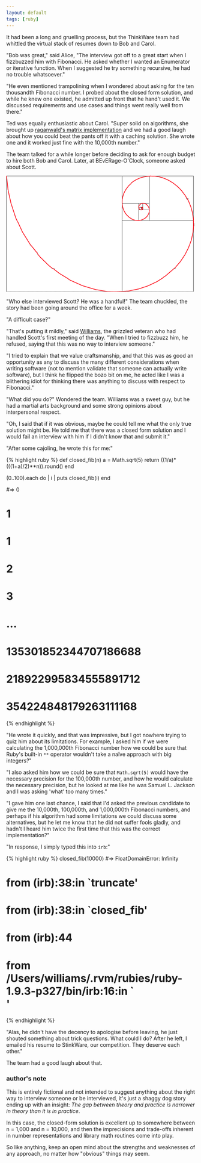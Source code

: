 ```yaml
---
layout: default
tags: [ruby]
---
```


It had been a long and gruelling process, but the ThinkWare team had whittled the virtual stack of resumes down to Bob and Carol.

"Bob was great," said Alice, "The interview got off to a great start when I fizzbuzzed him with Fibonacci. He asked whether I wanted an Enumerator or iterative function. When I suggested he try something recursive, he had no trouble whatsoever." 

"He even mentioned trampolining when I wondered about asking for the ten thousandth Fibonacci number. I probed about the closed form solution, and while he knew one existed, he admitted up front that he hand't used it. We discussed requirements and use cases and things went really well from there."

Ted was equally enthusiastic about Carol. "Super solid on algorithms, she brought up [raganwald's matrix implementation](http://raganwald.com/2008/12/12/fibonacci.html) and we had a good laugh about how you could beat the pants off it with a caching solution. She wrote one and it worked just fine with the 10,000th number."

The team talked for a while longer before deciding to ask for enough budget to hire both Bob and Carol. Later, at BEvERage-O'Clock, someone asked about Scott.

![The Fibonacci Spiral](/assets/images/fib.gif)

"Who else interviewed Scott? He was a handful!" The team chuckled, the story had been going around the office for a week.

"A difficult case?"

"That's putting it mildly," said [Williams](http://raganwald.com/2011/11/01/williams-master-of-the-comefrom.html), the grizzled veteran who had handled Scott's first meeting of the day. "When I tried to fizzbuzz him, he refused, saying that this was no way to interview someone."

"I tried to explain that we value craftsmanship, and that this was as good an opportunity as any to discuss the many different considerations when writing software (not to mention validate that someone can actually write software), but I think he flipped the bozo bit on me, he acted like I was a blithering idiot for thinking there was anything to discuss with respect to Fibonacci."

"What did you do?" Wondered the team. Williams was a sweet guy, but he had a martial arts background and some strong opinions about interpersonal respect.

"Oh, I said that if it was obvious, maybe he could tell me what the only true solution might be. He told me that there was a closed form solution and I would fail an interview with him if I didn't know that and submit it."

"After some cajoling, he wrote this for me:"

{% highlight ruby %}
def closed_fib(n)
  a = Math.sqrt(5)
  return ((1/a)*(((1+a)/2)**n)).round()
end

(0..100).each do | i |
  puts closed_fib(i)
end

#=> 0
#   1
#   1
#   2
#   3
#   ...
#   135301852344707186688
#   218922995834555891712
#   354224848179263111168
{% endhighlight %}

"He wrote it quickly, and that was impressive, but I got nowhere trying to quiz him about its limitations. For example, I asked him if we were calculating the 1,000,000th Fibonacci number how we could be sure that Ruby's built-in `**` operator wouldn't take a naïve approach with big integers?"

"I also asked him how we could be sure that `Math.sqrt(5)` would have the necessary precision for the 100,000th number, and how he would calculate the necessary precision, but he looked at me like he was Samuel L. Jackson and I was asking 'what' too many times."

"I gave him one last chance, I said that I'd asked the previous candidate to give me the 10,000th, 100,000th, and 1,000,000th Fibonacci numbers, and perhaps if his algorithm had some limitations we could discuss some alternatives, but he let me know that he did not suffer fools gladly, and hadn't I heard him twice the first time that this was the correct implementation?"

"In response, I simply typed this into `irb`:"

{% highlight ruby %}
closed_fib(10000)
#=> FloatDomainError: Infinity
#   	from (irb):38:in `truncate'
#   	from (irb):38:in `closed_fib'
#   	from (irb):44
#   	from /Users/williams/.rvm/rubies/ruby-1.9.3-p327/bin/irb:16:in `<main>'
{% endhighlight %}

"Alas, he didn't have the decency to apologise before leaving, he just shouted something about trick questions. What could I do? After he left, I emailed his resume to StinkWare, our competition. They deserve each other."

The team had a good laugh about that.

### author's note

This is entirely fictional and not intended to suggest anything about the right way to interview someone or be interviewed, it's just a shaggy dog story ending up with an insight: *The gap between theory and practice is narrower in theory than it is in practice*.

In this case, the closed-form solution is excellent up to somewhere between n = 1,000 and n = 10,000, and then the imprecisions and trade-offs inherent in number representations and library math routines come into play.

So like anything, keep an open mind about the strengths and weaknesses of any approach, no matter how "obvious" things may seem.